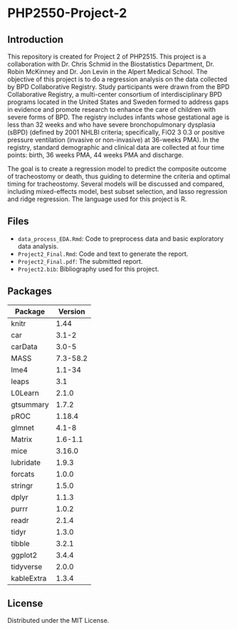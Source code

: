 # PHP2550-Project-2
## Introduction
This repository is created for Project 2 of PHP2515. This project is a collaboration with Dr. Chris Schmid in the Biostatistics Department, Dr. Robin McKinney and Dr. Jon Levin in the Alpert Medical School. The objective of this project is to do a regression analysis on the data collected by BPD Collaborative Registry. Study participants were drawn from the BPD Collaborative Registry, a multi-center consortium of interdisciplinary BPD programs located in the United States and Sweden formed to address gaps in evidence and promote research to enhance the care of children with severe forms of BPD. The registry includes infants whose gestational age is less than 32 weeks and who have severe bronchopulmonary dysplasia (sBPD) (defined by 2001 NHLBI criteria; specifically, FiO2 3 0.3 or positive pressure ventilation (invasive or non-invasive) at 36-weeks PMA). In the registry, standard demographic and clinical data are collected at four time points: birth, 36 weeks PMA, 44 weeks PMA and discharge.

The goal is to create a regression model to predict the composite outcome of tracheostomy or death, thus guiding to determine the criteria and optimal timing for tracheostomy. Several models will be discussed and compared, including mixed-effects model, best subset selection, and lasso regression and ridge regression. The language used for this project is R.
## Files
- `data_process_EDA.Rmd`: Code to preprocess data and basic exploratory data analysis.
- `Project2_Final.Rmd`: Code and text to generate the report.
- `Project2_Final.pdf`: The submitted report.
- `Project2.bib`: Bibliography used for this project.

## Packages
| Package    | Version  |
|------------|----------|
| knitr      | 1.44     |
| car        | 3.1-2    |
| carData    | 3.0-5    |
| MASS       | 7.3-58.2 |
| lme4       | 1.1-34   |
| leaps      | 3.1      |
| L0Learn    | 2.1.0    |
| gtsummary  | 1.7.2    |
| pROC       | 1.18.4   |
| glmnet     | 4.1-8    |
| Matrix     | 1.6-1.1  |
| mice       | 3.16.0   |
| lubridate  | 1.9.3    |
| forcats    | 1.0.0    |
| stringr    | 1.5.0    |
| dplyr      | 1.1.3    |
| purrr      | 1.0.2    |
| readr      | 2.1.4    |
| tidyr      | 1.3.0    |
| tibble     | 3.2.1    |
| ggplot2    | 3.4.4    |
| tidyverse  | 2.0.0    |
| kableExtra | 1.3.4    |


## License
Distributed under the MIT License. 
